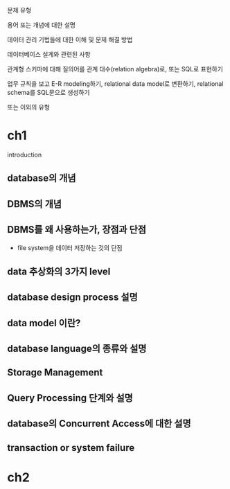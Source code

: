 문제 유형

용어 또는 개념에 대한 설명

데이터 관리 기법들에 대한 이해 및 문제 해결 방법

데이터베이스 설계와 관련된 사항

관계형 스키마에 대해 질의어를 관계 대수(relation algebra)로, 또는 SQL로 표현하기

업무 규칙을 보고 E-R modeling하기, relational data model로 변환하기, relational schema를 SQL문으로 생성하기

또는 이외의 유형


# ch1
introduction

## database의 개념


## DBMS의 개념


## DBMS를 왜 사용하는가, 장점과 단점
- file system을 데이터 저장하는 것의 단점

## data 추상화의 3가지 level

## database design process 설명

## data model 이란?

## database language의 종류와 설명

## Storage Management

## Query Processing 단계와 설명

## database의 Concurrent Access에 대한 설명

## transaction or system failure

# ch2




